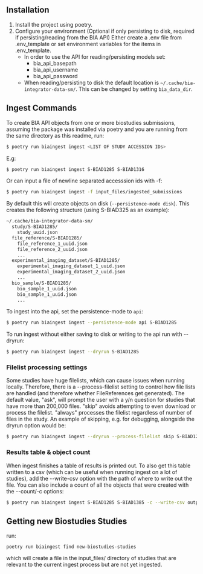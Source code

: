 ## Installation
1. Install the project using poetry.
2. Configure your environment (Optional if only persisting to disk, required if persisting/reading from the BIA API)
   Either create a .env file from .env_template or set environment variables for the items in .env_template.
    * In order to use the API for reading/persisting models set:
        - bia_api_basepath
        - bia_api_username
        - bia_api_password
    * When reading/persisting to disk the default location is `~/.cache/bia-integrator-data-sm/`. This can be changed by setting `bia_data_dir`.

## Ingest Commands
To create BIA API objects from one or more biostudies submissions, assuming the package was installed via poetry and you are running from the same directory as this readme, run:
```sh
$ poetry run biaingest ingest <LIST OF STUDY ACCESSION IDs>
```
E.g:
```sh
$ poetry run biaingest ingest S-BIAD1285 S-BIAD1316
```
Or can input a file of newline separated accesssion ids with -f:
```sh
$ poetry run biaingest ingest -f input_files/ingested_submissions
```

By default this will create objects on disk (`--persistence-mode disk`).
This creates the following structure (using S-BIAD325 as an example):
```sh
~/.cache/bia-integrator-data-sm/
  study/S-BIAD1285/
    study_uuid.json
  file_reference/S-BIAD1285/
    file_reference_1_uuid.json
    file_reference_2_uuid.json
    ...
  experimental_imaging_dataset/S-BIAD1285/
    experimental_imaging_dataset_1_uuid.json
    experimental_imaging_dataset_2_uuid.json
    ...
  bio_sample/S-BIAD1285/
    bio_sample_1_uuid.json
    bio_sample_1_uuid.json
    ...
```

To ingest into the api, set the persistence-mode to `api`:
```sh
$ poetry run biaingest ingest --persistence-mode api S-BIAD1285
```

To run ingest without either saving to disk or writing to the api run with --dryrun:
```sh
$ poetry run biaingest ingest --dryrun S-BIAD1285
```

### Filelist processing settings

Some studies have huge filelists, which can cause issues when running locally. Therefore, there is a --process-filelist setting to control how file lists are handled (and therefore whether FileReferences get generated). The default value, "ask", will prompt the user with a y/n question for studies that have more than 200,000 files. "skip" avoids attempting to even download or process the filelist. "always" processes the filelist regardless of number of files in the study. An example of skipping, e.g. for debugging, alongside the dryrun option would be:
```sh
$ poetry run biaingest ingest --dryrun --process-filelist skip S-BIAD1285
```

### Results table & object count
When ingest finishes a table of results is printed out. To also get this table written to a csv (which can be useful when running ingest on a lot of studies), add the --write-csv option with the path of where to write out the file. You can also include a count of all the objects that were created with the --count/-c options:

```sh
$ poetry run biaingest ingest S-BIAD1285 S-BIAD1385 -c --write-csv output_table.csv
```


## Getting new Biostudies Studies

run:
```
poetry run biaingest find new-biostudies-studies
```

which will create a file in the input_files/ directory of studies that are relevant to the current ingest process but are not yet ingested.